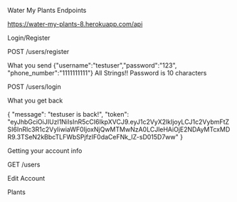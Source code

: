 Water My Plants Endpoints

https://water-my-plants-8.herokuapp.com/api

Login/Register

POST /users/register

What you send 
  {"username":"testuser","password":"123", "phone_number":"1111111111"} 
      All Strings!!
      Password is 10 characters

POST /users/login

What you get back 

{
    "message": "testuser is back!",
    "token": "eyJhbGciOiJIUzI1NiIsInR5cCI6IkpXVCJ9.eyJ1c2VyX2lkIjoyLCJ1c2VybmFtZSI6InRlc3R1c2VyIiwiaWF0IjoxNjQwMTMwNzA0LCJleHAiOjE2NDAyMTcxMDR9.3TSeN2kBbcTLFWbSPjfzIF0daCeFNk_IZ-sD015D7ww"
}

Getting your account info

GET /users

Edit Account

Plants

